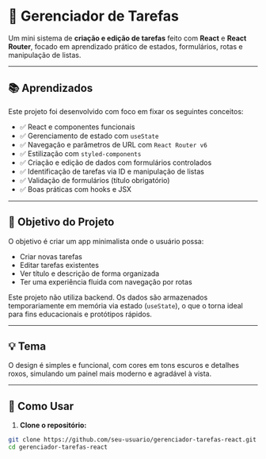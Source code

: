 # 📌 Gerenciador de Tarefas

Um mini sistema de **criação e edição de tarefas** feito com **React** e **React Router**, focado em aprendizado prático de estados, formulários, rotas e manipulação de listas.

---

## 📚 Aprendizados

Este projeto foi desenvolvido com foco em fixar os seguintes conceitos:

- ✅ React e componentes funcionais
- ✅ Gerenciamento de estado com `useState`
- ✅ Navegação e parâmetros de URL com `React Router v6`
- ✅ Estilização com `styled-components`
- ✅ Criação e edição de dados com formulários controlados
- ✅ Identificação de tarefas via ID e manipulação de listas
- ✅ Validação de formulários (título obrigatório)
- ✅ Boas práticas com hooks e JSX

---

## 🎯 Objetivo do Projeto

O objetivo é criar um app minimalista onde o usuário possa:

- Criar novas tarefas
- Editar tarefas existentes
- Ver título e descrição de forma organizada
- Ter uma experiência fluida com navegação por rotas

Este projeto não utiliza backend. Os dados são armazenados temporariamente em memória via estado (`useState`), o que o torna ideal para fins educacionais e protótipos rápidos.

---

## 💡 Tema

O design é simples e funcional, com cores em tons escuros e detalhes roxos, simulando um painel mais moderno e agradável à vista.

---

## 🚀 Como Usar

1. **Clone o repositório:**

```bash
git clone https://github.com/seu-usuario/gerenciador-tarefas-react.git
cd gerenciador-tarefas-react
